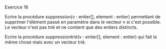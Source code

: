 Exercice 16

Ecrire la procédure suppression(v : entier[], element : entier) permettant de supprimer l'élément passé en paramètre dans le vecteur v si c'est possible. Le vecteur n'est pas trié et ne contient que des entiers distincts.

Ecrire la procédure suppressiontrié(v : entier[], element : entier) qui fait la même chose mais avec un vecteur trié.